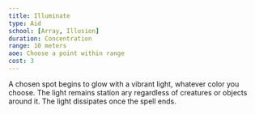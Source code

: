 ```yaml
---
title: Illuminate
type: Aid
school: [Array, Illusion]
duration: Concentration
range: 10 meters
aoe: Choose a point within range
cost: 3
---
```

A chosen spot begins to glow with a vibrant light, whatever color you choose. The light remains station ary regardless of creatures or objects around it. The light dissipates once the spell ends.
